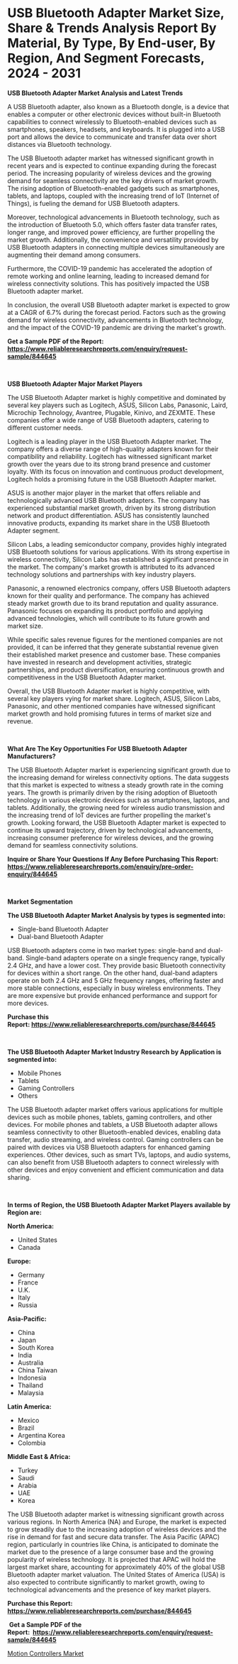 <p><h1>USB Bluetooth Adapter Market Size, Share & Trends Analysis Report By Material, By Type, By End-user, By Region, And Segment Forecasts, 2024 - 2031</h1></p><p><strong>USB Bluetooth Adapter Market Analysis and Latest Trends</strong></p>
<p><p>A USB Bluetooth adapter, also known as a Bluetooth dongle, is a device that enables a computer or other electronic devices without built-in Bluetooth capabilities to connect wirelessly to Bluetooth-enabled devices such as smartphones, speakers, headsets, and keyboards. It is plugged into a USB port and allows the device to communicate and transfer data over short distances via Bluetooth technology.</p><p>The USB Bluetooth adapter market has witnessed significant growth in recent years and is expected to continue expanding during the forecast period. The increasing popularity of wireless devices and the growing demand for seamless connectivity are the key drivers of market growth. The rising adoption of Bluetooth-enabled gadgets such as smartphones, tablets, and laptops, coupled with the increasing trend of IoT (Internet of Things), is fueling the demand for USB Bluetooth adapters.</p><p>Moreover, technological advancements in Bluetooth technology, such as the introduction of Bluetooth 5.0, which offers faster data transfer rates, longer range, and improved power efficiency, are further propelling the market growth. Additionally, the convenience and versatility provided by USB Bluetooth adapters in connecting multiple devices simultaneously are augmenting their demand among consumers.</p><p>Furthermore, the COVID-19 pandemic has accelerated the adoption of remote working and online learning, leading to increased demand for wireless connectivity solutions. This has positively impacted the USB Bluetooth adapter market.</p><p>In conclusion, the overall USB Bluetooth adapter market is expected to grow at a CAGR of 6.7% during the forecast period. Factors such as the growing demand for wireless connectivity, advancements in Bluetooth technology, and the impact of the COVID-19 pandemic are driving the market's growth.</p></p>
<p><strong>Get a Sample PDF of the Report:&nbsp; <a href="https://www.reliableresearchreports.com/enquiry/request-sample/844645">https://www.reliableresearchreports.com/enquiry/request-sample/844645</a></strong></p>
<p>&nbsp;</p>
<p><strong>USB Bluetooth Adapter Major Market Players</strong></p>
<p><p>The USB Bluetooth Adapter market is highly competitive and dominated by several key players such as Logitech, ASUS, Silicon Labs, Panasonic, Laird, Microchip Technology, Avantree, Plugable, Kinivo, and ZEXMTE. These companies offer a wide range of USB Bluetooth adapters, catering to different customer needs.</p><p>Logitech is a leading player in the USB Bluetooth Adapter market. The company offers a diverse range of high-quality adapters known for their compatibility and reliability. Logitech has witnessed significant market growth over the years due to its strong brand presence and customer loyalty. With its focus on innovation and continuous product development, Logitech holds a promising future in the USB Bluetooth Adapter market.</p><p>ASUS is another major player in the market that offers reliable and technologically advanced USB Bluetooth adapters. The company has experienced substantial market growth, driven by its strong distribution network and product differentiation. ASUS has consistently launched innovative products, expanding its market share in the USB Bluetooth Adapter segment.</p><p>Silicon Labs, a leading semiconductor company, provides highly integrated USB Bluetooth solutions for various applications. With its strong expertise in wireless connectivity, Silicon Labs has established a significant presence in the market. The company's market growth is attributed to its advanced technology solutions and partnerships with key industry players.</p><p>Panasonic, a renowned electronics company, offers USB Bluetooth adapters known for their quality and performance. The company has achieved steady market growth due to its brand reputation and quality assurance. Panasonic focuses on expanding its product portfolio and applying advanced technologies, which will contribute to its future growth and market size.</p><p>While specific sales revenue figures for the mentioned companies are not provided, it can be inferred that they generate substantial revenue given their established market presence and customer base. These companies have invested in research and development activities, strategic partnerships, and product diversification, ensuring continuous growth and competitiveness in the USB Bluetooth Adapter market.</p><p>Overall, the USB Bluetooth Adapter market is highly competitive, with several key players vying for market share. Logitech, ASUS, Silicon Labs, Panasonic, and other mentioned companies have witnessed significant market growth and hold promising futures in terms of market size and revenue.</p></p>
<p>&nbsp;</p>
<p><strong>What Are The Key Opportunities For USB Bluetooth Adapter Manufacturers?</strong></p>
<p><p>The USB Bluetooth Adapter market is experiencing significant growth due to the increasing demand for wireless connectivity options. The data suggests that this market is expected to witness a steady growth rate in the coming years. The growth is primarily driven by the rising adoption of Bluetooth technology in various electronic devices such as smartphones, laptops, and tablets. Additionally, the growing need for wireless audio transmission and the increasing trend of IoT devices are further propelling the market's growth. Looking forward, the USB Bluetooth Adapter market is expected to continue its upward trajectory, driven by technological advancements, increasing consumer preference for wireless devices, and the growing demand for seamless connectivity solutions.</p></p>
<p><strong>Inquire or Share Your Questions If Any Before Purchasing This Report: <a href="https://www.reliableresearchreports.com/enquiry/pre-order-enquiry/844645">https://www.reliableresearchreports.com/enquiry/pre-order-enquiry/844645</a></strong></p>
<p>&nbsp;</p>
<p><strong>Market Segmentation</strong></p>
<p><strong>The USB Bluetooth Adapter Market Analysis by types is segmented into:</strong></p>
<p><ul><li>Single-band Bluetooth Adapter</li><li>Dual-band Bluetooth Adapter</li></ul></p>
<p><p>USB Bluetooth adapters come in two market types: single-band and dual-band. Single-band adapters operate on a single frequency range, typically 2.4 GHz, and have a lower cost. They provide basic Bluetooth connectivity for devices within a short range. On the other hand, dual-band adapters operate on both 2.4 GHz and 5 GHz frequency ranges, offering faster and more stable connections, especially in busy wireless environments. They are more expensive but provide enhanced performance and support for more devices.</p></p>
<p><strong>Purchase this Report:&nbsp;<a href="https://www.reliableresearchreports.com/purchase/844645">https://www.reliableresearchreports.com/purchase/844645</a></strong></p>
<p>&nbsp;</p>
<p><strong>The USB Bluetooth Adapter Market Industry Research by Application is segmented into:</strong></p>
<p><ul><li>Mobile Phones</li><li>Tablets</li><li>Gaming Controllers</li><li>Others</li></ul></p>
<p><p>The USB Bluetooth adapter market offers various applications for multiple devices such as mobile phones, tablets, gaming controllers, and other devices. For mobile phones and tablets, a USB Bluetooth adapter allows seamless connectivity to other Bluetooth-enabled devices, enabling data transfer, audio streaming, and wireless control. Gaming controllers can be paired with devices via USB Bluetooth adapters for enhanced gaming experiences. Other devices, such as smart TVs, laptops, and audio systems, can also benefit from USB Bluetooth adapters to connect wirelessly with other devices and enjoy convenient and efficient communication and data sharing.</p></p>
<p>&nbsp;</p>
<p><strong>In terms of Region, the USB Bluetooth Adapter Market Players available by Region are:</strong></p>
<p>
    <p> <strong> North America: </strong>
        <ul>
            <li>United States</li>
            <li>Canada</li>
        </ul>
        </p> 
    <p> <strong> Europe: </strong>
        <ul>
            <li>Germany</li>
            <li>France</li>
            <li>U.K.</li>
            <li>Italy</li>
            <li>Russia</li>
        </ul>
        </p> 
    <p> <strong> Asia-Pacific: </strong>
        <ul>
            <li>China</li>
            <li>Japan</li>
            <li>South Korea</li>
            <li>India</li>
            <li>Australia</li>
            <li>China Taiwan</li>
            <li>Indonesia</li>
            <li>Thailand</li>
            <li>Malaysia</li>
        </ul>
        </p> 
    <p> <strong> Latin America: </strong>
        <ul>
            <li>Mexico</li>
            <li>Brazil</li>
            <li>Argentina Korea</li>
            <li>Colombia</li>
        </ul>
        </p> 
    <p> <strong> Middle East & Africa: </strong>
        <ul>
            <li>Turkey</li>
            <li>Saudi</li>
            <li>Arabia</li>
            <li>UAE</li>
            <li>Korea</li>
        </ul>
    </p>
    </p>
<p><p>The USB Bluetooth adapter market is witnessing significant growth across various regions. In North America (NA) and Europe, the market is expected to grow steadily due to the increasing adoption of wireless devices and the rise in demand for fast and secure data transfer. The Asia Pacific (APAC) region, particularly in countries like China, is anticipated to dominate the market due to the presence of a large consumer base and the growing popularity of wireless technology. It is projected that APAC will hold the largest market share, accounting for approximately 40% of the global USB Bluetooth adapter market valuation. The United States of America (USA) is also expected to contribute significantly to market growth, owing to technological advancements and the presence of key market players.</p></p>
<p><strong>Purchase this Report: <a href="https://www.reliableresearchreports.com/purchase/844645">https://www.reliableresearchreports.com/purchase/844645</a></strong></p>
<p>&nbsp;<strong>Get a Sample PDF of the Report:&nbsp;&nbsp;<a href="https://www.reliableresearchreports.com/enquiry/request-sample/844645">https://www.reliableresearchreports.com/enquiry/request-sample/844645</a></strong></p>
<p><strong></strong></p>
<p><p><a href="https://github.com/PeterParrish5/Market-Research-Report-List-2/blob/main/motion-controllers-market.md">Motion Controllers Market</a></p></p>